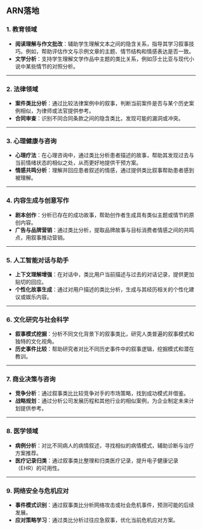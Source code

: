
## ARN落地
### 1. **教育领域**

- **阅读理解与作文批改**：辅助学生理解文本之间的隐含关系，指导其学习叙事技巧。例如，帮助评估作文与示例文章的主题、情节结构和情感表达是否一致。
- **文学分析**：支持学生理解文学作品中主题的类比关系，例如莎士比亚与现代小说中某些情节的对照分析。

---

### 2. **法律领域**

- **案件类比分析**：通过比较法律案例中的叙事，判断当前案件是否与某个历史案例相似，为律师或法官提供参考。
- **合同审查**：识别不同合同条款之间的隐含类比，发现可能的漏洞或冲突。

---

### 3. **心理健康与咨询**

- **心理疗法**：在心理咨询中，通过类比分析患者描述的故事，帮助其发现过去与当前情绪状态的相似之处，从而更好地提供干预方案。
- **情感共鸣分析**：理解并回应患者叙述的情感，通过提供类比叙事帮助患者感到被理解。

---

### 4. **内容生成与创意写作**

- **剧本创作**：分析已存在的成功故事，帮助创作者生成具有类似主题或情节的原创内容。
- **广告与品牌营销**：通过类比分析，提取品牌故事与目标消费者情感之间的共鸣点，用叙事推动营销。

---

### 5. **人工智能对话与助手**

- **上下文理解增强**：在对话中，类比用户当前描述与过去的对话记录，提供更加贴切的回应。
- **个性化故事生成**：通过对用户描述的类比分析，生成与其经历相关的个性化建议或娱乐内容。

---

### 6. **文化研究与社会科学**

- **叙事模式挖掘**：分析不同文化背景下的叙事类比，研究人类普遍的叙事模式和独特的文化视角。
- **历史事件比较**：帮助研究者对比不同历史事件中的叙事逻辑，挖掘模式和潜在教训。

---

### 7. **商业决策与咨询**

- **竞争分析**：通过叙事类比比较竞争对手的市场策略，找到成功模式并借鉴。
- **战略规划**：通过分析公司发展历程和其他行业的相似案例，为企业制定未来计划提供参考。

---

### 8. **医学领域**

- **病例分析**：对比不同病人的病情叙述，寻找相似的病情模式，辅助诊断与治疗方案推荐。
- **医疗记录归类**：通过叙事类比整理和归类医疗记录，提升电子健康记录（EHR）的可用性。

---

### 9. **网络安全与危机应对**

- **事件模式识别**：通过叙事类比分析网络攻击或社会危机事件，预测可能的后续发展。
- **应对策略学习**：通过类比分析过往应急叙事，优化当前危机应对方案。